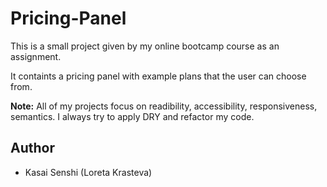 <!-- Color reference  -->

# Pricing-Panel

This is a small project given by my online bootcamp course as an assignment.

It containts a pricing panel with example plans that the user can choose from.

**Note:** All of my projects focus on readibility, accessibility, responsiveness, semantics.  I always try to apply DRY and refactor my code.

## Author

 * Kasai Senshi (Loreta Krasteva)
